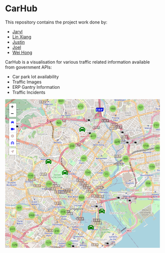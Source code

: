 # CarHub

This repository contains the project work done by:
- [Jaryl](https://github.com/JarylCJL)
- [Lin Xiang](https://github.com/lxcel)
- [Justin](https://github.com/JustinOng)
- [Joel](https://github.com/Jnse97)
- [Wei Hong](https://github.com/CanonAAA)

CarHub is a visualisation for various traffic related information available from government APIs:
- Car park lot availability
- Traffic Images
- ERP Gantry Information
- Traffic Incidents

![](Documentation/screenshot.PNG)
